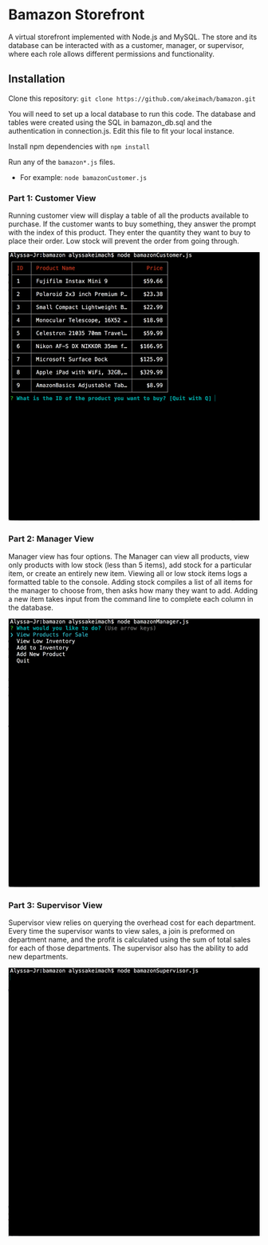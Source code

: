 # Bamazon Storefront

A virtual storefront implemented with Node.js and MySQL. The store and its database can be interacted with as a customer, manager, or supervisor, where each role allows different permissions and functionality.


## Installation

Clone this repository: `git clone https://github.com/akeimach/bamazon.git`

You will need to set up a local database to run this code. The database and tables were created using the SQL in bamazon_db.sql and the authentication in connection.js. Edit this file to fit your local instance.

Install npm dependencies with `npm install`

Run any of the `bamazon*.js` files.
* For example: `node bamazonCustomer.js`


### Part 1: Customer View

Running customer view will display a table of all the products available to purchase. If the customer wants to buy something, they answer the prompt with the index of this product. They enter the quantity they want to buy to place their order. Low stock will prevent the order from going through.

![Customer View](images/customer.gif "Customer View")


### Part 2: Manager View

Manager view has four options. The Manager can view all products, view only products with low stock (less than 5 items), add stock for a particular item, or create an entirely new item. Viewing all or low stock items logs a formatted table to the console. Adding stock compiles a list of all items for the manager to choose from, then asks how many they want to add. Adding a new item takes input from the command line to complete each column in the database.

![Manager View](images/manager.gif "Manager View")


### Part 3: Supervisor View

Supervisor view relies on querying the overhead cost for each department. Every time the supervisor wants to view sales, a join is preformed on department name, and the profit is calculated using the sum of total sales for each of those departments. The supervisor also has the ability to add new departments.

![Supervisor View](images/supervisor.gif "Supervisor View")

